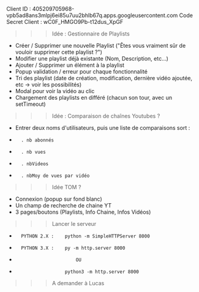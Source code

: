 Client ID : 405209705968-vpb5ad8ans3mlpj6ei85u7uu2bhlb67q.apps.googleusercontent.com
Code Secret Client : wC0F_HMGO9Pb-t12dus_XpGF

>>> Idée : Gestionnaire de Playlists
- Créer / Supprimer une nouvelle Playlist ("Êtes vous vraiment sûr de vouloir supprimer cette playlist ?")
- Modifier une playlist déjà existante (Nom, Description, etc...)
- Ajouter / Supprimer un élément à la playlist
- Popup validation / erreur pour chaque fonctionnalité
- Tri des playlist (date de création, modification, dernière vidéo ajoutée, etc -> voir les possibilités)
- Modal pour voir la vidéo au clic
- Chargement des playlists en différé (chacun son tour, avec un setTimeout)


>>> Idée : Comparaison de chaînes Youtubes ?
- Entrer deux noms d'utilisateurs, puis une liste de comparaisons sort :
-		. nb abonnés
-		. nb vues
-		. nbVideos
-		. nbMoy de vues par vidéo


>>> Idée TOM ?
- Connexion (popup sur fond blanc)
- Un champ de recherche de chaine YT
- 3 pages/boutons (Playlists, Info Chaine, Infos Vidéos)



>>> Lancer le serveur
- 		PYTHON 2.X : 	python -m SimpleHTTPServer 8000
-		PYTHON 3.X : 	py -m http.server 8000
-							OU
-	 					python3 -m http.server 8000


>>> A demander à Lucas

